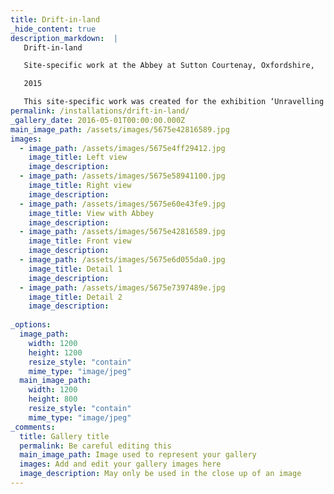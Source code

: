 ```yaml
---
title: Drift-in-land
_hide_content: true
description_markdown:  |
   Drift-in-land

   Site-specific work at the Abbey at Sutton Courtenay, Oxfordshire,

   2015

   This site-specific work was created for the exhibition ‘Unravelling Time’ at The Abbey at Sutton Courtenay Abbey, a magical place steeped in history and atmosphere. My piece is created from found objects that I collected from Chapman’s Pool on the Dorset coast. Through this work I wanted to bring artifacts from the shoreline, the edge of our land into a more inland space within the gardens in the Abbey. The trip to source materials for this project was made possible by funding from Axisweb100
permalink: /installations/drift-in-land/
_gallery_date: 2016-05-01T00:00:00.000Z
main_image_path: /assets/images/5675e42816589.jpg
images:            
  - image_path: /assets/images/5675e4ff29412.jpg
    image_title: Left view
    image_description: 
  - image_path: /assets/images/5675e58941100.jpg
    image_title: Right view
    image_description:
  - image_path: /assets/images/5675e60e43fe9.jpg
    image_title: View with Abbey
    image_description:
  - image_path: /assets/images/5675e42816589.jpg
    image_title: Front view
    image_description:
  - image_path: /assets/images/5675e6d055da0.jpg
    image_title: Detail 1
    image_description:
  - image_path: /assets/images/5675e7397489e.jpg
    image_title: Detail 2
    image_description:      
          
_options:
  image_path:
    width: 1200
    height: 1200
    resize_style: "contain"
    mime_type: "image/jpeg"
  main_image_path:
    width: 1200
    height: 800
    resize_style: "contain"
    mime_type: "image/jpeg"
_comments:
  title: Gallery title
  permalink: Be careful editing this
  main_image_path: Image used to represent your gallery
  images: Add and edit your gallery images here
  image_description: May only be used in the close up of an image
---
```


